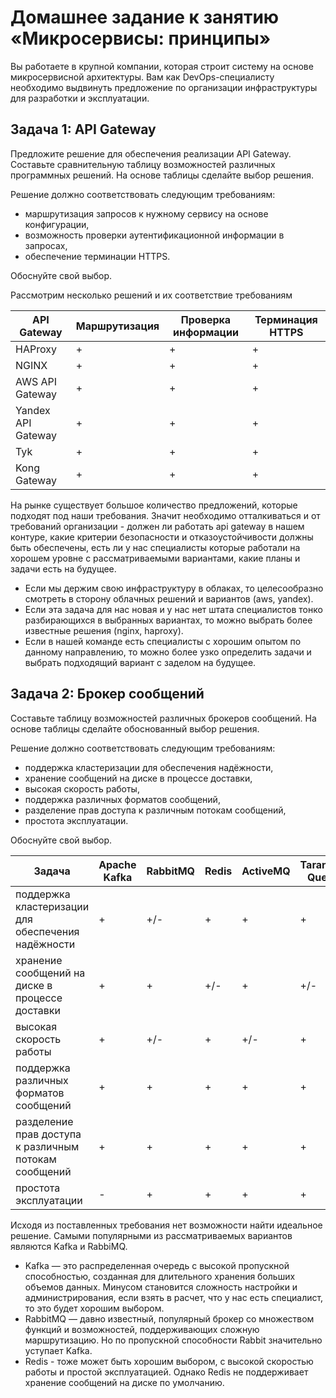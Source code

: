 
# Домашнее задание к занятию «Микросервисы: принципы»

Вы работаете в крупной компании, которая строит систему на основе микросервисной архитектуры.
Вам как DevOps-специалисту необходимо выдвинуть предложение по организации инфраструктуры для разработки и эксплуатации.

## Задача 1: API Gateway 

Предложите решение для обеспечения реализации API Gateway. Составьте сравнительную таблицу возможностей различных программных решений. На основе таблицы сделайте выбор решения.

Решение должно соответствовать следующим требованиям:
- маршрутизация запросов к нужному сервису на основе конфигурации,
- возможность проверки аутентификационной информации в запросах,
- обеспечение терминации HTTPS.

Обоснуйте свой выбор.

Рассмотрим несколько решений и их соответствие требованиям

|API Gateway|Маршрутизация|Проверка информации|Терминация HTTPS|
|-----------|-------------|-------------------|----------------|
|HAProxy|+|+|+|
|NGINX|+|+|+|
|AWS API Gateway|+|+|+|
|Yandex API Gateway|+|+|+|
|Tyk|+|+|+|
|Kong Gateway|+|+|+|

На рынке существует большое количество предложений, которые подходят под наши требования. Значит необходимо отталкиваться и от требований организации - должен ли работать api gateway в нашем контуре, какие критерии безопасности и отказоустойчивости должны быть обеспечены, есть ли у нас специалисты которые работали на хорошем уровне с рассматриваемыми вариантами, какие планы и задачи есть на будущее. 
- Если мы держим свою инфраструктуру в облаках, то целесообразно смотреть в сторону облачных решений и вариантов (aws, yandex).
- Если эта задача для нас новая и у нас нет штата специалистов тонко разбирающихся в выбранных вариантах, то можно выбрать более известные решения (nginx, haproxy).
- Если в нашей команде есть специалисты с хорошим опытом по данному направлению, то можно более узко определить задачи и выбрать подходящий вариант с заделом на будущее.

## Задача 2: Брокер сообщений

Составьте таблицу возможностей различных брокеров сообщений. На основе таблицы сделайте обоснованный выбор решения.

Решение должно соответствовать следующим требованиям:
- поддержка кластеризации для обеспечения надёжности,
- хранение сообщений на диске в процессе доставки,
- высокая скорость работы,
- поддержка различных форматов сообщений,
- разделение прав доступа к различным потокам сообщений,
- простота эксплуатации.

Обоснуйте свой выбор.

|Задача|Apache Kafka|RabbitMQ|Redis|ActiveMQ|Tarantool Queue|
|------|------------|--------|-----|--------|---------------|
|поддержка кластеризации для обеспечения надёжности|+|+/-|+|+|+|
|хранение сообщений на диске в процессе доставки|+|+|+/-|+|+/-|
|высокая скорость работы|+|+/-|+|+/-|+|
|поддержка различных форматов сообщений|+|+|+|+|+|
|разделение прав доступа к различным потокам сообщений|+|+|+|+|+|
|простота эксплуатации|-|+|+|+|+|

Исходя из поставленных требования нет возможности найти идеальное решение. Самыми популярными из рассматриваемых вариантов являются Kafka и RabbiMQ. 
- Kafka — это распределенная очередь с высокой пропускной способностью, созданная для длительного хранения больших объемов данных. Минусом становится сложность настройки и администрирования, если взять в расчет, что у нас есть специалист, то это будет хорошим выбором.
- RabbitMQ — давно известный, популярный брокер со множеством функций и возможностей, поддерживающих сложную маршрутизацию. Но по пропускной способности Rabbit значительно уступает Kafka.
- Redis - тоже может быть хорошим выбором, с высокой скоростью работы и простой эксплуатацией. Однако Redis не поддерживает хранение сообщений на диске по умолчанию.
